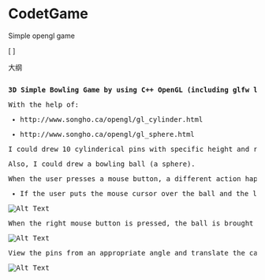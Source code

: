 # CodetGame

 Simple opengl game


[ ]

大纲

<pre class="vditor-reset" placeholder="" contenteditable="true" spellcheck="false"><p data-block="0"><code data-type="html-inline"><strong></code>3D Simple Bowling Game by using C++ OpenGL (including glfw libraries).<code data-type="html-inline"></strong></code></p><p data-block="0">With the help of:</p><ul data-tight="true" data-marker="*" data-block="0"><li data-marker="*"><p>http://www.songho.ca/opengl/gl_cylinder.html</p></li><li data-marker="*" data-node-id="20220204121015-kxhyodv"><p>http://www.songho.ca/opengl/gl_sphere.html</p></li></ul><p data-block="0">I could drew 10 cylinderical pins with specific height and radius in order to have the shape of a bowling pin.</p><p data-block="0">Also, I could drew a bowling ball (a sphere).</p><p data-block="0">When the user presses a mouse button, a different action happens:</p><ul data-tight="true" data-marker="*" data-block="0"><li data-marker="*"><p>If the user puts the mouse cursor over the ball and the left mouse button is pressed, the bowling ball will be "launched" on the camera’s viewing direction (translation) and will have a rotation movement around its own center. When the ball intersects (collides with) at least one pin, all of them will be displayed "laying" on the ground (rotated).</p></li></ul><p data-block="0"><img src="https://media.giphy.com/media/bAqUP4h3wC1mtssOUp/giphy.gif" alt="Alt Text"/></p><p data-block="0">When the right mouse button is pressed, the ball is brought back to its initial position</p><p data-block="0"><img src="https://media.giphy.com/media/GCNSP7GrsRnCsGVcht/giphy.gif" alt="Alt Text"/></p><p data-block="0">View the pins from an appropriate angle and translate the camera on all 3 axis.</p><p data-block="0"><img src="https://media.giphy.com/media/wGj3rB2J5ShOwLYlfb/giphy.gif" alt="Alt Text"/></p></pre>
